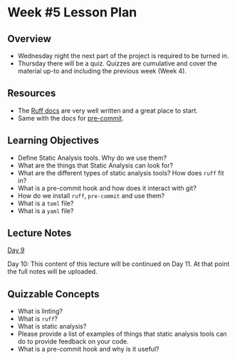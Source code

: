 # Week #5 Lesson Plan

## Overview
- Wednesday night the next part of the project is required to be turned in.
- Thursday there will be a quiz. Quizzes are cumulative and cover the material up-to and including the previous week (Week 4).

## Resources
- The [Ruff docs](https://docs.astral.sh/ruff/) are very well written and a great place to start. 
- Same with the docs for [pre-commit](https://pre-commit.com/).

## Learning Objectives

- Define Static Analysis tools. Why do we use them?
- What are the things that Static Analysis can look for?
- What are the different types of static analysis tools? How does `ruff` fit in?
- What is a pre-commit hook and how does it interact with git?
- How do we install `ruff`, `pre-commit` and use them? 
- What is a `toml` file?
- What is a `yaml` file?
 
## Lecture Notes

[Day 9](../class_notes/09_static_analysis.md)

Day 10: This content of this lecture will be continued on Day 11. At that point the full notes will be uploaded.


## Quizzable Concepts

- What is linting? 
- What is `ruff`? 
- What is static analysis?
- Please provide a list of examples of things that static analysis tools can do to provide feedback on your code. 
- What is a pre-commit hook and why is it useful?